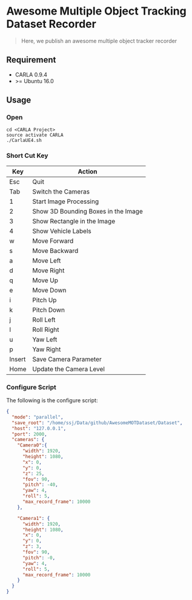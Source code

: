 # Awesome Multiple Object Tracking Dataset Recorder
> Here, we publish an awesome multiple object tracker recorder

## Requirement
- CARLA 0.9.4
- \>= Ubuntu 16.0

## Usage
### Open
```shell
cd <CARLA Project>
source activate CARLA
./CarlaUE4.sh
```

### Short Cut Key
| Key    | Action                              |
|--------|-------------------------------------|
| Esc    | Quit                                |
| Tab    | Switch the Cameras                  |
| 1      | Start Image Processing              |
| 2      | Show 3D Bounding Boxes in the Image |
| 3      | Show Rectangle in the Image         |
| 4      | Show Vehicle Labels                 |
| w      | Move Forward                        |
| s      | Move Backward                       |
| a      | Move Left                           |
| d      | Move Right                          |
| q      | Move Up                             |
| e      | Move Down                           |
| i      | Pitch Up                            |
| k      | Pitch Down                          |
| j      | Roll Left                           |
| l      | Roll Right                          |
| u      | Yaw Left                            |
| p      | Yaw Right                           |
| Insert | Save Camera Parameter               |
| Home   | Update the Camera Level             |

### Configure Script
The following is the configure script:

```json
{
  "mode": "parallel",
  "save_root": "/home/ssj/Data/github/AwesomeMOTDataset/Dataset",
  "host": "127.0.0.1",
  "port": 2000,
  "cameras": {
    "Camera0":{
      "width": 1920,
      "height": 1080,
      "x": 0,
      "y": 0,
      "z": 25,
      "fov": 90,
      "pitch": -40,
      "yaw": 4,
      "roll": 5,
      "max_record_frame": 10000
    },

    "Camera1": {
      "width": 1920,
      "height": 1080,
      "x": 0,
      "y": 0,
      "z": 3,
      "fov": 90,
      "pitch": -0,
      "yaw": 4,
      "roll": 5,
      "max_record_frame": 10000
    }
  }
}
```